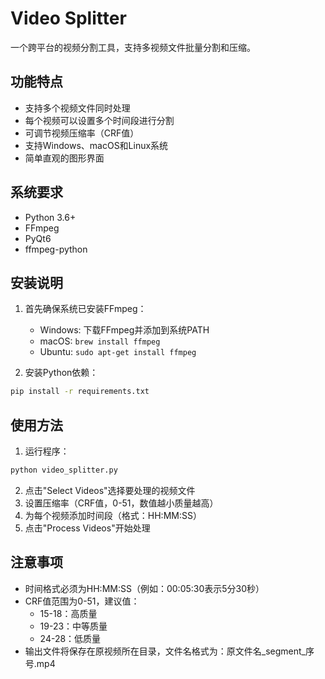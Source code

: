 # Video Splitter

一个跨平台的视频分割工具，支持多视频文件批量分割和压缩。

## 功能特点

- 支持多个视频文件同时处理
- 每个视频可以设置多个时间段进行分割
- 可调节视频压缩率（CRF值）
- 支持Windows、macOS和Linux系统
- 简单直观的图形界面

## 系统要求

- Python 3.6+
- FFmpeg
- PyQt6
- ffmpeg-python

## 安装说明

1. 首先确保系统已安装FFmpeg：

   - Windows: 下载FFmpeg并添加到系统PATH
   - macOS: `brew install ffmpeg`
   - Ubuntu: `sudo apt-get install ffmpeg`

2. 安装Python依赖：

```bash
pip install -r requirements.txt
```

## 使用方法

1. 运行程序：

```bash
python video_splitter.py
```

2. 点击"Select Videos"选择要处理的视频文件
3. 设置压缩率（CRF值，0-51，数值越小质量越高）
4. 为每个视频添加时间段（格式：HH:MM:SS）
5. 点击"Process Videos"开始处理

## 注意事项

- 时间格式必须为HH:MM:SS（例如：00:05:30表示5分30秒）
- CRF值范围为0-51，建议值：
  - 15-18：高质量
  - 19-23：中等质量
  - 24-28：低质量
- 输出文件将保存在原视频所在目录，文件名格式为：原文件名_segment_序号.mp4 